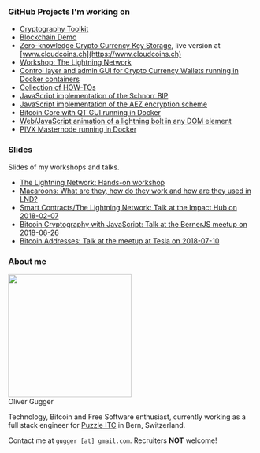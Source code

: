 ### GitHub Projects I'm working on

* [Cryptography Toolkit](https://gugger.guru/cryptography-toolkit/)
* [Blockchain Demo](https://gugger.guru/blockchain-demo/)
* [Zero-knowledge Crypto Currency Key Storage](https://github.com/guggero/cloudcoins), live version at [www.cloudcoins.ch](https://www.cloudcoins.ch)
* [Workshop: The Lightning Network](https://gugger.guru/lightning-workshop/)
* [Control layer and admin GUI for Crypto Currency Wallets running in Docker containers](https://github.com/guggero/docker-wallet-control)
* [Collection of HOW-TOs](https://github.com/guggero/how-tos)
* [JavaScript implementation of the Schnorr BIP](https://github.com/guggero/bip-schnorr)
* [JavaScript implementation of the AEZ encryption scheme](https://github.com/guggero/aez)
* [Bitcoin Core with QT GUI running in Docker](https://github.com/guggero/docker-bitcoin-core-qt)
* [Web/JavaScript animation of a lightning bolt in any DOM element](https://github.com/guggero/light-it-up)
* [PIVX Masternode running in Docker](https://github.com/guggero/docker-pivx-masternode)

### Slides

Slides of my workshops and talks.

* [The Lightning Network: Hands-on workshop](https://gugger.guru/lightning-workshop/slides-03-workshop.html)
* [Macaroons: What are they, how do they work and how are they used in LND?](https://gugger.guru/lightning-workshop/slides-06-macaroons.html)
* [Smart Contracts/The Lightning Network: Talk at the Impact Hub on 2018-02-07](https://gugger.guru/lightning-workshop/slides-02-impact-hub.html)
* [Bitcoin Cryptography with JavaScript: Talk at the BernerJS meetup on 2018-06-26](https://gugger.guru/lightning-workshop/slides-04-berner-js.html)
* [Bitcoin Addresses: Talk at the meetup at Tesla on 2018-07-10](https://gugger.guru/lightning-workshop/slides-05-tesla.html)

### About me

<img src="https://avatars1.githubusercontent.com/u/1008879?v=4&s=460" width="250"><br/>
Oliver Gugger

Technology, Bitcoin and Free Software enthusiast, currently working as a full stack engineer for [Puzzle ITC](http://www.puzzle.ch) in Bern, Switzerland.

Contact me at `gugger [at] gmail.com`. Recruiters **NOT** welcome!
